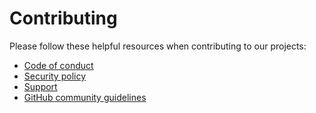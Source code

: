 # Contributing

Please follow these helpful resources when contributing to our projects:

-   [Code of conduct](CODE_OF_CONDUCT.md)
-   [Security policy](SECURITY.md)
-   [Support](SUPPORT.md)
-   [GitHub community guidelines](https://docs.github.com/en/site-policy/github-terms/github-community-guidelines)
